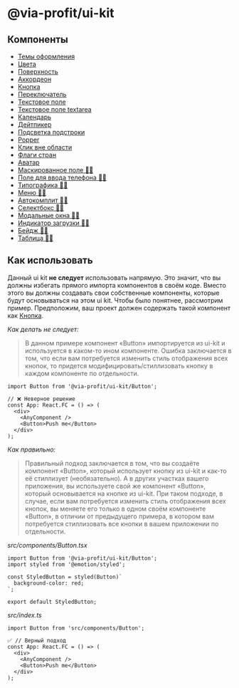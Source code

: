 # @via-profit/ui-kit

## Компоненты


- [Темы оформления](./theming/README.md)
- [Цвета](./color/README.md)
- [Поверхность](./surface/README.md)
- [Аккордеон](./accordion/README.md)
- [Кнопка](./button/README.md)
- [Переключатель](./switch/README.md)
- [Текстовое поле](./text-field/README.md)
- [Текстовое поле textarea](./text-area/README.md)
- [Календарь](./calendar/README.md)
- [Дейтпикер](./date-picker/README.md)
- [Подсветка подстроки](./highlighted/README.md)
- [Popper](./popper/README.md)
- [Клик вне области](./click-outside/README.md)
- [Флаги стран](./country-flags/README.md)
- [Аватар](./avatar/README.md)
- [Маскированное поле 🤏🏼](./masked-field/README.md)
- [Поле для ввода телефона 🤏🏼](./phone-field/README.md)
- [Типографика 🤏🏼](./typography/README.md)
- [Меню 🤏🏼](./menu/README.md)
- [Автокомплит 🤏🏼](./autocomplete/README.md)
- [Селектбокс 🤏🏼](./selectbox/README.md)
- [Модальные окна 🤏🏼](./modal/README.md)
- [Индикатор загрузки 🤏🏼](./loading-indicator/README.md)
- [Бейдж 🤏🏼](./badge/README.md)
- [Таблица 🤏🏼](./table/README.md)

## Как использовать

Данный ui kit **не следует** использовать напрямую. Это значит, что вы должны избегать прямого импорта компонентов в своём коде. Вместо этого вы должны создавать свои собственные компоненты, которые будут основываться на этом ui kit. Чтобы было понятнее, рассмотрим пример. Предположим, ваш проект должен содержать такой компонент как [Кнопка](./button/README.md).

_Как делать не следует:_

> В данном примере компонент «Button» импортируется из ui-kit и используется в каком-то ином компоненте. Ошибка заключается в том, что если вам потребуется изменить стиль отображения всех кнопок, то придется модифицировать/стиллизовать кнопку в каждом компоненте по отдельности.

```tsx
import Button from '@via-profit/ui-kit/Button';

// ❌ Неверное решение
const App: React.FC = () => (
  <div>
    <AnyComponent />
    <Button>Push me</Button>
  </div>
);
```

_Как правильно:_

> Правильный подход заключается в том, что вы создаёте компонент «Button», который использует кнопку из ui-kit и как-то её стиллизует (необязательно). А в других участках вашего приложения, вы используете свой же компонент «Button», который основывается на кнопке из ui-kit. При таком подходе, в случае, если вам потребуется изменить стиль отображения всех кнопок, вы меняете его только в одном своём компоненте «Button», в отличии от предыдущего примера, в котором вам потребуется стиллизовать все кнопки в вашем приложении по отдельности.

_src/components/Button.tsx_

```tsx
import Button from '@via-profit/ui-kit/Button';
import styled from '@emotion/styled';

const StyledButton = styled(Button)`
  background-color: red;
`;

export default StyledButton;
```

_src/index.ts_

```tsx
import Button from 'src/components/Button';

✅ // Верный подход
const App: React.FC = () => (
  <div>
    <AnyComponent />
    <Button>Push me</Button>
  </div>
);
```
